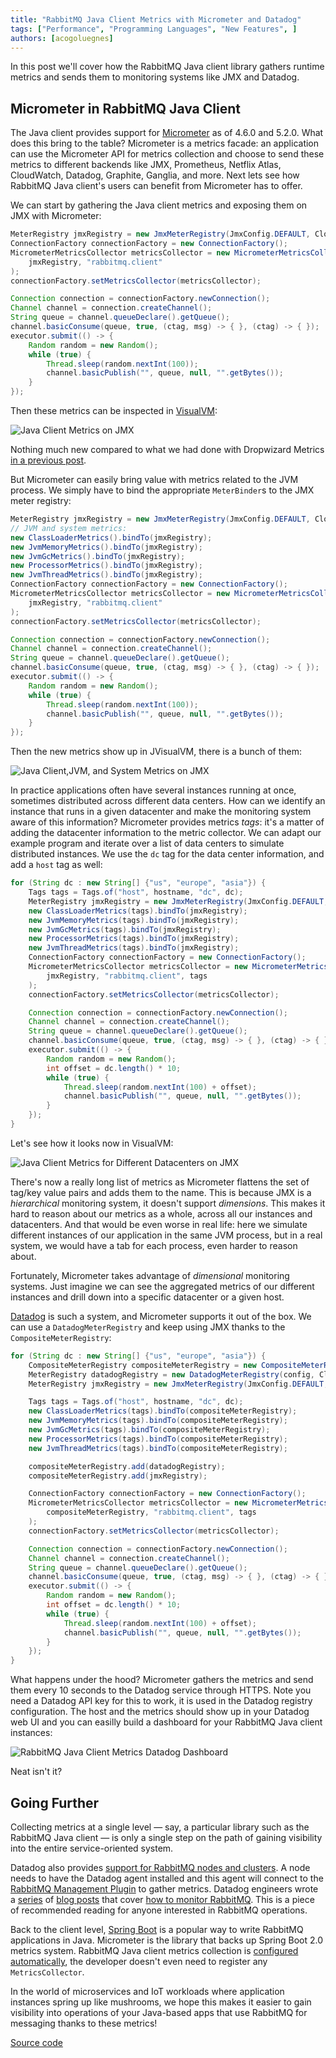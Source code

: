 ```yaml
---
title: "RabbitMQ Java Client Metrics with Micrometer and Datadog"
tags: ["Performance", "Programming Languages", "New Features", ]
authors: [acogoluegnes]
---
```


In this post we'll cover how the RabbitMQ Java client library gathers runtime metrics and sends them to monitoring systems like JMX and Datadog.

<!-- truncate -->

## Micrometer in RabbitMQ Java Client

The Java client provides support for [Micrometer](http://micrometer.io/) as of 4.6.0 and 5.2.0. What does this bring to the table? Micrometer is a metrics facade: an application can use the Micrometer API for metrics collection and choose to send these metrics to different backends like JMX, Prometheus, Netflix Atlas, CloudWatch, Datadog, Graphite, Ganglia, and more.
Next lets see how RabbitMQ Java client's users can benefit from Micrometer has to offer. 

We can start by gathering the Java client metrics and exposing them on JMX with Micrometer:

```java
MeterRegistry jmxRegistry = new JmxMeterRegistry(JmxConfig.DEFAULT, Clock.SYSTEM);
ConnectionFactory connectionFactory = new ConnectionFactory();
MicrometerMetricsCollector metricsCollector = new MicrometerMetricsCollector(
    jmxRegistry, "rabbitmq.client"
);
connectionFactory.setMetricsCollector(metricsCollector);

Connection connection = connectionFactory.newConnection();
Channel channel = connection.createChannel();
String queue = channel.queueDeclare().getQueue();
channel.basicConsume(queue, true, (ctag, msg) -> { }, (ctag) -> { });
executor.submit(() -> {
    Random random = new Random();
    while (true) {
        Thread.sleep(random.nextInt(100));
        channel.basicPublish("", queue, null, "".getBytes());
    }
});
```

Then these metrics can be inspected in [VisualVM](https://visualvm.github.io/download.html):

![Java Client Metrics on JMX](rabbitmq-java-client-metrics-jmx.png "Java Client Metrics on JMX")

Nothing much new compared to what we had done with Dropwizard Metrics [in a previous post](/blog/2016/11/30/metrics-support-in-rabbitmq-java-client-4-0).

But Micrometer can easily bring value with metrics related to the JVM process. We simply have to bind the appropriate `MeterBinder`s to the JMX meter registry:

```java
MeterRegistry jmxRegistry = new JmxMeterRegistry(JmxConfig.DEFAULT, Clock.SYSTEM);
// JVM and system metrics:
new ClassLoaderMetrics().bindTo(jmxRegistry);
new JvmMemoryMetrics().bindTo(jmxRegistry);
new JvmGcMetrics().bindTo(jmxRegistry);
new ProcessorMetrics().bindTo(jmxRegistry);
new JvmThreadMetrics().bindTo(jmxRegistry);
ConnectionFactory connectionFactory = new ConnectionFactory();
MicrometerMetricsCollector metricsCollector = new MicrometerMetricsCollector(
    jmxRegistry, "rabbitmq.client"
);
connectionFactory.setMetricsCollector(metricsCollector);

Connection connection = connectionFactory.newConnection();
Channel channel = connection.createChannel();
String queue = channel.queueDeclare().getQueue();
channel.basicConsume(queue, true, (ctag, msg) -> { }, (ctag) -> { });
executor.submit(() -> {
    Random random = new Random();
    while (true) {
        Thread.sleep(random.nextInt(100));
        channel.basicPublish("", queue, null, "".getBytes());
    }
});
```

Then the new metrics show up in JVisualVM, there is a bunch of them:

![Java Client,JVM, and System Metrics on JMX](rabbitmq-java-client-metrics-jmx-more-metrics.png "Java Client, JVM, and System Metrics on JMX")

In practice applications often have several instances running at once, sometimes distributed across different data centers. How can we identify an instance that runs in a given datacenter and make the monitoring system aware of this information? Micrometer provides metrics _tags_: it's a matter of adding the datacenter information to the metric collector. We can adapt our example program and iterate over a list of data centers to simulate distributed instances. We use the `dc` tag for the data center information, and add a `host` tag as well:

```java
for (String dc : new String[] {"us", "europe", "asia"}) {
    Tags tags = Tags.of("host", hostname, "dc", dc);
    MeterRegistry jmxRegistry = new JmxMeterRegistry(JmxConfig.DEFAULT, Clock.SYSTEM);
    new ClassLoaderMetrics(tags).bindTo(jmxRegistry);
    new JvmMemoryMetrics(tags).bindTo(jmxRegistry);
    new JvmGcMetrics(tags).bindTo(jmxRegistry);
    new ProcessorMetrics(tags).bindTo(jmxRegistry);
    new JvmThreadMetrics(tags).bindTo(jmxRegistry);
    ConnectionFactory connectionFactory = new ConnectionFactory();
    MicrometerMetricsCollector metricsCollector = new MicrometerMetricsCollector(
        jmxRegistry, "rabbitmq.client", tags
    );
    connectionFactory.setMetricsCollector(metricsCollector);

    Connection connection = connectionFactory.newConnection();
    Channel channel = connection.createChannel();
    String queue = channel.queueDeclare().getQueue();
    channel.basicConsume(queue, true, (ctag, msg) -> { }, (ctag) -> { });
    executor.submit(() -> {
        Random random = new Random();
        int offset = dc.length() * 10;
        while (true) {
            Thread.sleep(random.nextInt(100) + offset);
            channel.basicPublish("", queue, null, "".getBytes());
        }
    }); 
}
```

Let's see how it looks now in VisualVM:

![Java Client Metrics for Different Datacenters on JMX](rabbitmq-java-client-metrics-jmx-dc.png "Java Client Metrics for Different Datacenters on JMX")

There's now a really long list of metrics as Micrometer flattens the set of tag/key value pairs and adds them to the name. This is because JMX is a _hierarchical_ monitoring system, it doesn't support _dimensions_. This makes it hard to reason about our metrics as a whole, across all our instances and datacenters. And that would be even worse in real life: here we simulate different instances of our application in the same JVM process, but in a real system, we would have a tab for each process, even harder to reason about.

Fortunately, Micrometer takes advantage of _dimensional_ monitoring systems. Just imagine we can see the aggregated metrics of our different instances and drill down into a specific datacenter or a given host.

[Datadog](https://www.datadoghq.com/) is such a system, and Micrometer supports it out of the box. We can use a `DatadogMeterRegistry` and keep using JMX thanks to the `CompositeMeterRegistry`:

```java
for (String dc : new String[] {"us", "europe", "asia"}) {
    CompositeMeterRegistry compositeMeterRegistry = new CompositeMeterRegistry();
    MeterRegistry datadogRegistry = new DatadogMeterRegistry(config, Clock.SYSTEM);
    MeterRegistry jmxRegistry = new JmxMeterRegistry(JmxConfig.DEFAULT, Clock.SYSTEM);

    Tags tags = Tags.of("host", hostname, "dc", dc);
    new ClassLoaderMetrics(tags).bindTo(compositeMeterRegistry);
    new JvmMemoryMetrics(tags).bindTo(compositeMeterRegistry);
    new JvmGcMetrics(tags).bindTo(compositeMeterRegistry);
    new ProcessorMetrics(tags).bindTo(compositeMeterRegistry);
    new JvmThreadMetrics(tags).bindTo(compositeMeterRegistry);

    compositeMeterRegistry.add(datadogRegistry);
    compositeMeterRegistry.add(jmxRegistry);

    ConnectionFactory connectionFactory = new ConnectionFactory();
    MicrometerMetricsCollector metricsCollector = new MicrometerMetricsCollector(
        compositeMeterRegistry, "rabbitmq.client", tags
    );
    connectionFactory.setMetricsCollector(metricsCollector);

    Connection connection = connectionFactory.newConnection();
    Channel channel = connection.createChannel();
    String queue = channel.queueDeclare().getQueue();
    channel.basicConsume(queue, true, (ctag, msg) -> { }, (ctag) -> { });
    executor.submit(() -> {
        Random random = new Random();
        int offset = dc.length() * 10;
        while (true) {
            Thread.sleep(random.nextInt(100) + offset);
            channel.basicPublish("", queue, null, "".getBytes());
        }
    });
}
```

What happens under the hood? Micrometer gathers the metrics and send them every 10 seconds to the Datadog service through HTTPS. Note you need a Datadog API key for this to work, it is used in the Datadog registry configuration. The host and the metrics should show up in your Datadog web UI and you can easilly build a dashboard for your RabbitMQ Java client instances:

![RabbitMQ Java Client Metrics Datadog Dashboard](rabbitmq-java-client-metrics-datadog-dashboard.png "RabbitMQ Java Client Metrics Datadog Dashboard")

Neat isn't it?

## Going Further

Collecting metrics at a single level — say, a particular library such as the RabbitMQ Java client — is only a single step on the path
of gaining visibility into the entire service-oriented system.

Datadog also provides [support for RabbitMQ nodes and clusters](https://docs.datadoghq.com/integrations/rabbitmq/). A node needs to have the Datadog agent installed and this agent will connect to the [RabbitMQ Management Plugin](http:/docs/management) to gather metrics. Datadog engineers wrote a [series](https://www.datadoghq.com/blog/rabbitmq-monitoring/) of [blog posts](https://www.datadoghq.com/blog/rabbitmq-monitoring-tools) that cover [how to monitor RabbitMQ](https://www.datadoghq.com/blog/monitoring-rabbitmq-performance-with-datadog/). This is a piece of recommended reading for anyone interested in RabbitMQ operations.

Back to the client level, [Spring Boot](https://projects.spring.io/spring-boot/) is a popular way to write RabbitMQ applications in Java. Micrometer is the library that backs up Spring Boot 2.0 metrics system. RabbitMQ Java client metrics collection is [configured automatically](https://docs.spring.io/spring-boot/docs/2.0.0.RELEASE/reference/htmlsingle/#production-ready-metrics-rabbitmq), the developer doesn't even need to register any `MetricsCollector`.

In the world of microservices and IoT workloads where application instances spring up like mushrooms, we hope this makes it easier to gain visibility
into operations of your Java-based apps that use RabbitMQ for messaging thanks to these metrics!

[Source code](https://github.com/acogoluegnes/rabbitmq-java-client-micrometer-datadog)
